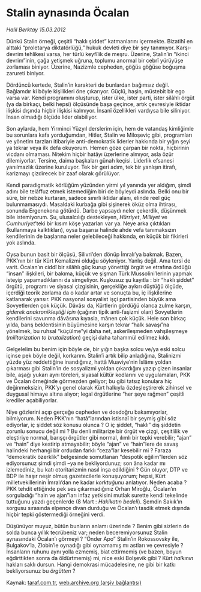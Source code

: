 # Stalin aynasında Öcalan 

*Halil Berktay 15.03.2012*

<div class="yazi"><p>Dünkü Stalin örneği, çeşitli “haklı şiddet” katmanlarını içermekte. Bizatihî en alttaki “proletarya diktatörlüğü,” hukuk devleti diye bir şey tanımıyor. Karşı-devrim tehlikesi varsa, her türlü keyfîlik de meşru. Üzerine, Stalin’in “ikinci devrim”inin, çağa yetişmek uğruna, toplumu anormal bir cebrî yürüyüşe zorlaması biniyor. Üzerine, Nazizmle cepheden, göğüs göğüse boğuşma zarureti biniyor. </p>
<p>Dördüncü kertede, Stalin’in karakteri de bunlardan bağımsız değil. Bağlamdır ki böyle kişilikleri öne çıkarıyor. Güçlü, haşin, müstebit bir ego varsa var. Kendi programını oluşturup, ister ülke, ister parti, ister silâhlı örgüt (ya da birkaçı, belki hepsi) ölçüsünde başa geçince, artık çevresiyle iktidar ilişkisi dışında hiçbir ilişkisi kalmıyor. İnsanî özellikleri vardıysa bile siliniyor. İnsan olmadığı ölçüde lider olabiliyor. </p>
<p>Son aylarda, hem Yirminci Yüzyıl derslerim için, hem de vatandaş kimliğimle bu sorunlara kafa yorduğumdan, Hitler, Stalin ve Miloşeviç gibi, programları ve yönetim tarzları itibariyle anti-demokratik liderler hakkında bir yığın şeyi ya tekrar veya ilk defa okuyorum. Hemen göze çarpan bir nokta, hiçbirinin vicdanı olmaması. Nitekim hiçbir hatâyı üzerlerine almıyor, asla özür dilemiyorlar. Tersine, daima başkaları günah keçisi. Liderlik efsanesi yanılmazlık üzerine kuruluyor. Tek bir geri adım, tek bir yanlışın itirafı, karizmayı çizdirecek bir zaaf olarak görülüyor.</p>
<p>Kendi paradigmatik körlüğüm yüzünden yirmi yıl yanında yer aldığım, şimdi adını bile telâffuz etmek istemediğim biri de böyleydi aslında. Belki onu bir süre, bir nebze kurtaran, sadece sınırlı iktidar alanı, elinde reel güç bulunmamasıydı. Masaldaki kurbağa gibi şişinerek öküz olma ihtirası, sonunda Ergenekona götürdü. Darbe yapsaydı neler çekerdik, düşünmek bile istemiyorum. Şu, ulusalcılığı destekleyen, <i>Hürriyet</i>, <i>Milliyet</i> ve <i>Cumhuriyet</i>’teki bir kısım köşe yazarları var ya. Neye arka çıktıkları (kullanmaya kalktıkları), oysa başarısı halinde ahde vefa tanımaksızın kendilerinin de başlarına neler gelebileceği hakkında, en küçük bir fikirleri yok aslında.</p>
<p>Oysa bunun basit bir ölçüsü, Silivri’den dönüp İmralı’ya bakmak. Bazen, PKK’nın bir tür Kürt Kemalizmi olduğu söyleniyor. Yanlış değil. Ama tersi de varit. Öcalan’ın ciddî bir silâhlı güç kurup yönettiği örgüt ve etrafına ördüğü “insan” ilişkileri, bir bakıma, küçük ve şişman Türk Mussolini’lerinin yapmak isteyip yapamadıklarını da simgeliyor. Kuşkusuz şu kayıtla : bir “haklı şiddet” örgütü, programı ve siyasal çizgisinin, gerçekliğe aykırı düştüğü ölçüde, içerdiği teorik zorlama da o kadar artar ve sonuçta bu, iç ilişkilerine katlanarak yansır. PKK nasyonal sosyalist işçi partisinden büyük ama Sovyetlerden çok küçük. Dâvâsı da, Kürtlerin gördüğü olanca zulme karşın, <i>giderek anakronikleştiği için</i> (çağının tipik anti-faşizmi olan) Sovyetlerin kendilerini savunma dâvâsına kıyasla, mânen çok küçük. Hele son birkaç yılda, barış beklentisinin büyümesine karşın tekrar “halk savaşı”na yönelmek, bu ruhsal “küçülme”yi daha net, askerîleşmeden vahşileşmeye (<i>militarization to brutalization</i>) geçişi daha tahammül edilmez kıldı.</p>
<p>Gelgelelim bu benim için böyle de, bir yığın başka solcu ve/ya eski solcu içinse pek böyle değil, korkarım. Stalin’i artık bilip anladığına, Stalinizmi yüzde yüz reddettiğine inandığınız, hattâ Muaviye’nin İslâmı yoldan çıkarması gibi Stalin’in de sosyalizmi yoldan çıkardığını yazıp çizen insanlar bile, aşağı yukarı aynı töreleri, siyasal kültür kodlarını ve uygulamaları, PKK ve Öcalan örneğinde görmezden geliyor; bu gibi tatsız konulara hiç değinmeksizin, PKK’yı genel olarak Kürt halkıyla özdeşleştirerek zihinsel ve duygusal himaye altına alıyor; legal örgütlerine “her şeye rağmen” çeşitli krediler açabiliyorlar. </p>
<p>Niye gözlerini açıp gerçeğe cepheden ve dosdoğru bakamıyorlar, bilmiyorum. Neden PKK’nın “hatâ”larından istisnaî bir şeymiş gibi söz ediyorlar, iç şiddet söz konusu olunca ? O iç şiddet, “haklı” dış şiddetin zorunlu sonucu değil mi ? Bu denli militarize bir örgüt ve çizgi, çeşitlilik ve eleştiriye normal, barışçı örgütler gibi normal, ılımlı bir tepki verebilir; “ajan” ve “hain” diye kestirip atmayabilir; böyle “ajan” ve “hain”lere de savaş halindeki herhangi bir ordudan farklı “ceza”lar kesebilir mi ? Faraza “demokratik özerklik” belgesinde somutlanan “despotik eğilim”lerden söz ediyorsunuz şimdi şimdi –ya ne bekliyordunuz; son âna kadar mı izlemediniz, bu katı otoritarizmin nasıl inşa edildiğini ? Gün oluyor, DTP ve BDP ile haşır neşir olmuş gazetecilerle konuşuyorum; hepsi, Kürt milletvekillerinin İmralı’dan ne kadar <i>korktuğunu</i> anlatıyor. Neden acaba ? PKK tehdit ettiğinde pek ses çıkarmadığınız Orhan Miroğlu, Öcalan’ın sorguladığı “hain ve ajan”ları infaz yetkisini mutlak surette kendi tekelinde tuttuğunu yazdı geçenlerde (8 Mart : <i>Hakikatın bedeli</i>). Şemdin Sakık’ın sorgusu sırasında elpençe divan durduğu ve Öcalan’ı tasdik etmek dışında hiçbir tepki göstermediği örneğini verdi.</p>
<p>Düşünüyor muyuz, bütün bunların anlamı üzerinde ? Benim gibi sizlerin de solda bunca yıllık tecrübeniz var; neden beceremiyorsunuz Stalin aynasındaki Öcalan’ı görmeyi ? “Önder Apo” Stalin’in Rokossovsky ile, Bulgakov’la, Zlobin’le oynadığı gibi oynamamış mı astları ve çevresiyle ? İnsanların ruhunu aynı yolla ezmemiş, biat ettirmemiş (ve bazen, boyun eğdirttikten sonra da öldürtmemiş) mi, nice eski Bolşevik gibi ? Kürt <i>halkının</i> hakları saklı dursun. Hangi demokrasi mücadelesine, ne gibi bir katkı bekliyorsunuz bu <i>örgütten</i> ?</p>
</div>

Kaynak: [taraf.com.tr](http://www.taraf.com.tr/halil-berktay/makale-stalin-aynasinda-ocalan.htm), [web.archive.org (arşiv bağlantısı)](http://web.archive.org/web/20130823044050/http://www.taraf.com.tr/halil-berktay/makale-stalin-aynasinda-ocalan.htm)

